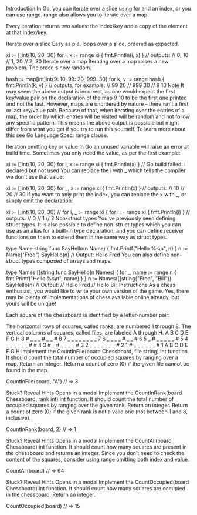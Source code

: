 Introduction
In Go, you can iterate over a slice using for and an index, or you can use range. range also allows you to iterate over a map.

Every iteration returns two values: the index/key and a copy of the element at that index/key.

Iterate over a slice
Easy as pie, loops over a slice, ordered as expected.

xi := []int{10, 20, 30}
for i, x := range xi {
  fmt.Println(i, x)
}
// outputs:
// 0, 10
// 1, 20
// 2, 30
Iterate over a map
Iterating over a map raises a new problem. The order is now random.

hash := map[int]int{9: 10, 99: 20, 999: 30}
for k, v := range hash {
  fmt.Println(k, v)
}
// outputs, for example:
// 99 20
// 999 30
// 9 10
Note
It may seem the above output is incorrect, as one would expect the first key/value pair on the declaration of the map 9 10 to be the first one printed and not the last. However, maps are unordered by nature - there isn't a first or last key/value pair. Because of that, when iterating over the entries of a map, the order by which entries will be visited will be random and not follow any specific pattern. This means the above output is possible but might differ from what you get if you try to run this yourself. To learn more about this see Go Language Spec: range clause.

Iteration omitting key or value
In Go an unused variable will raise an error at build time. Sometimes you only need the value, as per the first example:

xi := []int{10, 20, 30}
for i, x := range xi {
  fmt.Println(x)
}
// Go build failed: i declared but not used
You can replace the i with _ which tells the compiler we don't use that value:

xi := []int{10, 20, 30}
for _, x := range xi {
  fmt.Println(x)
}
// outputs:
// 10
// 20
// 30
If you want to only print the index, you can replace the x with _, or simply omit the declaration:

xi := []int{10, 20, 30}
// for i, _ := range xi {
for i := range xi {
  fmt.Println(i)
}
// outputs:
// 0
// 1
// 2
Non-struct types
You've previously seen defining struct types. It is also possible to define non-struct types which you can use as an alias for a built-in type declaration, and you can define receiver functions on them to extend them in the same way as struct types.

type Name string
func SayHello(n Name) {
  fmt.Printf("Hello %s\n", n)
}
n := Name("Fred")
SayHello(n)
// Output: Hello Fred
You can also define non-struct types composed of arrays and maps.

type Names []string
func SayHello(n Names) {
  for _, name := range n {
    fmt.Printf("Hello %s\n", name)
  }
}
n := Names([]string{"Fred", "Bill"})
SayHello(n)
// Output:
// Hello Fred
// Hello Bill
Instructions
As a chess enthusiast, you would like to write your own version of the game. Yes, there may be plenty of implementations of chess available online already, but yours will be unique!

Each square of the chessboard is identified by a letter-number pair:

The horizontal rows of squares, called ranks, are numbered 1 through 8.
The vertical columns of squares, called files, are labeled A through H.
   A B C D E F G H
 8 # _ _ _ # _ _ # 8
 7 _ _ _ _ _ _ _ _ 7
 6 _ _ _ _ # _ _ # 6
 5 _ # _ _ _ _ _ # 5
 4 _ _ _ _ _ _ # # 4
 3 # _ # _ _ _ _ # 3
 2 _ _ _ _ _ _ _ # 2
 1 # _ _ _ _ _ _ # 1
   A B C D E F G H
Implement the CountInFile(board Chessboard, file string) int function. It should count the total number of occupied squares by ranging over a map. Return an integer. Return a count of zero (0) if the given file cannot be found in the map.

CountInFile(board, "A")
// => 3

Stuck? Reveal Hints
Opens in a modal
Implement the CountInRank(board Chessboard, rank int) int function. It should count the total number of occupied squares by ranging over the given rank. Return an integer. Return a count of zero (0) if the given rank is not a valid one (not between 1 and 8, inclusive).

CountInRank(board, 2)
// => 1

Stuck? Reveal Hints
Opens in a modal
Implement the CountAll(board Chessboard) int function. It should count how many squares are present in the chessboard and returns an integer. Since you don't need to check the content of the squares, consider using range omitting both index and value.

CountAll(board)
// => 64

Stuck? Reveal Hints
Opens in a modal
Implement the CountOccupied(board Chessboard) int function. It should count how many squares are occupied in the chessboard. Return an integer.

CountOccupied(board)
// => 15